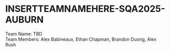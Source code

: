 # INSERTTEAMNAMEHERE-SQA2025-AUBURN

Team Name: TBD <br/>
Team Members: Alex Babineaux, Ethan Chapman, Brandon Duong, Alex Rush
